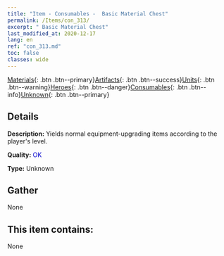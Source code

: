 ```yaml
---
title: "Item - Consumables -  Basic Material Chest"
permalink: /Items/con_313/
excerpt: " Basic Material Chest"
last_modified_at: 2020-12-17
lang: en
ref: "con_313.md"
toc: false
classes: wide
---
```

 [Materials](/Items/){: .btn .btn--primary}[Artifacts](/Items/Artifacts/){: .btn .btn--success}[Units](/Items/Units/){: .btn .btn--warning}[Heroes](/Items/Heroes/){: .btn .btn--danger}[Consumables](/Items/Consumables/){: .btn .btn--info}[Unknown](/Items/Unknown/){: .btn .btn--primary}

## Details
 **Description:** Yields normal equipment-upgrading items according to the player's level.

 **Quality:** <span style="color: #0000CD">OK</span>

 **Type:** Unknown

## Gather

  None

## This item contains:

  None

